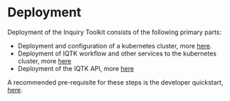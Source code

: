 # Deployment

Deployment of the Inquiry Toolkit consists of the following primary parts:

* Deployment and configuration of a kubernetes cluster, more [here](https://github.com/iqtk/iqtk/blob/master/inquiry/docs/developer/deploy-cluster.md).
* Deployment of IQTK workflow and other services to the kubernetes cluster, more [here](https://github.com/iqtk/iqtk/blob/master/inquiry/docs/developer/deploy-services.md)
* Deployment of the IQTK API, more [here](https://github.com/iqtk/iqtk/blob/master/inquiry/docs/developer/deploy-api.md)

A recommended pre-requisite for these steps is the developer quickstart, [here](https://github.com/iqtk/iqtk/blob/master/inquiry/docs/developer/ddeveloperuickstart.md).
